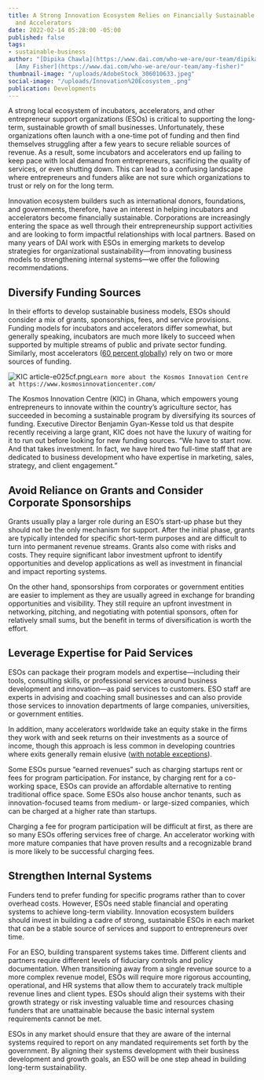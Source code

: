 ```yaml
---
title: A Strong Innovation Ecosystem Relies on Financially Sustainable Incubators
  and Accelerators
date: 2022-02-14 05:28:00 -05:00
published: false
tags:
- sustainable-business
author: "[Dipika Chawla](https://www.dai.com/who-we-are/our-team/dipika-chawla) and
  [Amy Fisher](https://www.dai.com/who-we-are/our-team/amy-fisher)"
thumbnail-image: "/uploads/AdobeStock_306010633.jpeg"
social-image: "/uploads/Innovation%20Ecosystem_.png"
publication: Developments
---
```


A strong local ecosystem of incubators, accelerators, and other entrepreneur support organizations (ESOs) is critical to supporting the long-term, sustainable growth of small businesses. Unfortunately, these organizations often launch with a one-time pot of funding and then find themselves struggling after a few years to secure reliable sources of revenue. As a result, some incubators and accelerators end up failing to keep pace with local demand from entrepreneurs, sacrificing the quality of services, or even shutting down. This can lead to a confusing landscape where entrepreneurs and funders alike are not sure which organizations to trust or rely on for the long term.

Innovation ecosystem builders such as international donors, foundations, and governments, therefore, have an interest in helping incubators and accelerators become financially sustainable. Corporations are increasingly entering the space as well through their entrepreneurship support activities and are looking to form impactful relationships with local partners. Based on many years of DAI work with ESOs in emerging markets to develop strategies for organizational sustainability—from innovating business models to strengthening internal systems—we offer the following recommendations. 

## Diversify Funding Sources

In their efforts to develop sustainable business models, ESOs should consider a mix of grants, sponsorships, fees, and service provisions. Funding models for incubators and accelerators differ somewhat, but generally speaking, incubators are much more likely to succeed when supported by multiple streams of public and private sector funding. Similarly, most accelerators ([60 percent globally](https://www.galidata.org/accelerators/)) rely on two or more sources of funding.

![KIC article-e025cf.png](/uploads/KIC%20article-e025cf.png)`Learn more about the Kosmos Innovation Centre at https://www.kosmosinnovationcenter.com/`

The Kosmos Innovation Centre (KIC) in Ghana, which empowers young entrepreneurs to innovate within the country’s agriculture sector, has succeeded in becoming a sustainable program by diversifying its sources of funding.  Executive Director Benjamin Gyan-Kesse told us that despite recently receiving a large grant, KIC does not have the luxury of waiting for it to run out before looking for new funding sources. “We have to start now. And that takes investment. In fact, we have hired two full-time staff that are dedicated to business development who have expertise in marketing, sales, strategy, and client engagement.” 

## Avoid Reliance on Grants and Consider Corporate Sponsorships

Grants usually play a larger role during an ESO’s start-up phase but they should not be the only mechanism for support. After the initial phase, grants are typically intended for specific short-term purposes and are difficult to turn into permanent revenue streams. Grants also come with risks and costs. They require significant labor investment upfront to identify opportunities and develop applications as well as investment in financial and impact reporting systems. 

On the other hand, sponsorships from corporates or government entities are easier to implement as they are usually agreed in exchange for branding opportunities and visibility. They still require an upfront investment in networking, pitching, and negotiating with potential sponsors, often for relatively small sums, but the benefit in terms of diversification is worth the effort.

## Leverage Expertise for Paid Services
 
ESOs can package their program models and expertise—including their tools, consulting skills, or professional services around business development and innovation—as paid services to customers. ESO staff are experts in advising and coaching small businesses and can also provide those services to innovation departments of large companies, universities, or government entities. 

In addition, many accelerators worldwide take an equity stake in the firms they work with and seek returns on their investments as a source of income, though this approach is less common in developing countries where exits generally remain elusive ([with notable exceptions](https://about.crunchbase.com/blog/digest-africa-launches-the-2020-index-report-with-crunchbase/)).

Some ESOs pursue “earned revenues” such as charging startups rent or fees for program participation. For instance, by charging rent for a co-working space, ESOs can provide an affordable alternative to renting traditional office space. Some ESOs also house anchor tenants, such as innovation-focused teams from medium- or large-sized companies, which can be charged at a higher rate than startups. 

Charging a fee for program participation will be difficult at first, as there are so many ESOs offering services free of charge. An accelerator working with more mature companies that have proven results and a recognizable brand is more likely to be successful charging fees.

## Strengthen Internal Systems

Funders tend to prefer funding for specific programs rather than to cover overhead costs. However, ESOs need stable financial and operating systems to achieve long-term viability. Innovation ecosystem builders should invest in building a cadre of strong, sustainable ESOs in each market that can be a stable source of services and support to entrepreneurs over time.

For an ESO, building transparent systems takes time. Different clients and partners require different levels of fiduciary controls and policy documentation. When transitioning away from a single revenue source to a more complex revenue model, ESOs will require more rigorous accounting, operational, and HR systems that allow them to accurately track multiple revenue lines and client types. ESOs should align their systems with their growth strategy or risk investing valuable time and resources chasing funders that are unattainable because the basic internal system requirements cannot be met.
  
ESOs in any market should ensure that they are aware of the internal systems required to report on any mandated requirements set forth by the government. By aligning their systems development with their business development and growth goals, an ESO will be one step ahead in building long-term sustainability. 
